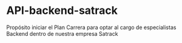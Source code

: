 # API-backend-satrack
 Propósito iniciar el Plan Carrera para optar al cargo de especialistas Backend dentro de nuestra empresa Satrack

